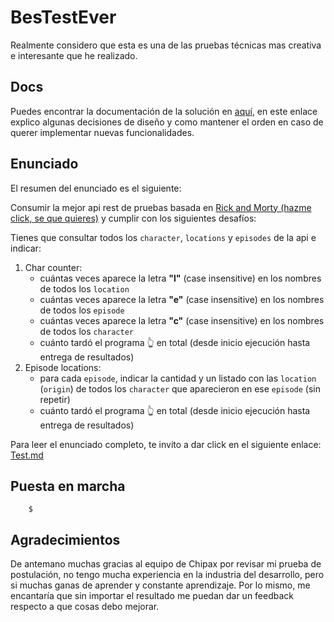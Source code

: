 # BesTestEver
Realmente considero que esta es una de las pruebas técnicas mas creativa e interesante que he realizado.

## Docs
Puedes encontrar la documentación de la solución en [aquí](docs/Documentation.md), en este enlace explico algunas decisiones de diseño y como mantener el orden en caso de querer implementar nuevas funcionalidades.

## Enunciado

El resumen del enunciado es el siguiente:

Consumir la mejor api rest de pruebas basada en [Rick and Morty (hazme click, se que quieres)](https://rickandmortyapi.com/) y cumplir con los siguientes desafíos:

Tienes que consultar todos los `character`, `locations` y `episodes` de la api e indicar:
1. Char counter:
    - cuántas veces aparece la letra **"l"** (case insensitive) en los nombres de todos los `location`
    - cuántas veces aparece la letra **"e"** (case insensitive) en los nombres de todos los `episode`
    - cuántas veces aparece la letra **"c"** (case insensitive) en los nombres de todos los `character`
    - cuánto tardó el programa 👆 en total (desde inicio ejecución hasta entrega de resultados)
2. Episode locations:
    - para cada `episode`, indicar la cantidad y un listado con las `location` (`origin`) de todos los `character` que aparecieron en ese `episode` (sin repetir)
    - cuánto tardó el programa 👆 en total (desde inicio ejecución hasta entrega de resultados)

Para leer el enunciado completo, te invito a dar click en el siguiente enlace: [Test.md](docs/Test.md)

## Puesta en marcha
```console
    $ 
```

## Agradecimientos

De antemano muchas gracias al equipo de Chipax por revisar mi prueba de postulación, no tengo mucha experiencia en la industria del desarrollo, pero si muchas ganas de aprender y constante aprendizaje. Por lo mismo, me encantaría que sin importar el resultado me puedan dar un feedback respecto a que cosas debo mejorar.
